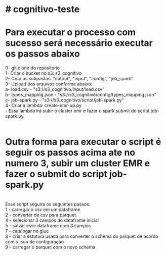 # # cognitivo-teste
# Para executar o processo com sucesso será necessário executar os passos abaixo

0- git clone do repositorio<br />
1- Criar o bucket no s3: s3_cognitivo<br />
2- Criar as subpastas: "output", "input", "config", "job_spark"<br />
3- Upload dos arquivos conforme abaixo:<br />
    a- load.csv - "s3://s3_cognitivo/input/load.csv"<br />
    b- types_mapping.json - "s3://s3_cognitivo/config/types_mapping.json"<br />
    c- job-spark.py - "s3://s3_cognitivo/script/job-spark.py"<br />
4- Criar a lambda: create-emr-up.py <br />
    - Essa lambda irá subir o cluster emr e fazer o spark submit do script job-spark.py.<br />
<br />
# Outra forma para executar o script é seguir os passos acima ate no numero 3, subir um cluster EMR e fazer o submit do script job-spark.py
<br />
Esse script seguira os seguintes passos:<br />
1 - carregar o csv em um dataframe<br />
2 - converter de csv para parquet<br />
4 - selecionar 3 campos do dataframe inicial<br />
5 - salvar esse dataframe com 3 campos<br />
7 - catalogar no glue<br />
8 - criar a estutura usada para converter o schema do parquet de acordo com o json de configuração<br />
9 - carregar o parquet com o novo schema<br />
